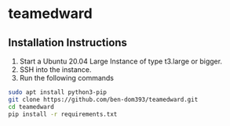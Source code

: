 # teamedward

## Installation Instructions
1. Start a Ubuntu 20.04 Large Instance of type t3.large or bigger.
2. SSH into the instance.
3. Run the following commands
```sh
sudo apt install python3-pip
git clone https://github.com/ben-dom393/teamedward.git
cd teamedward
pip install -r requirements.txt
```

